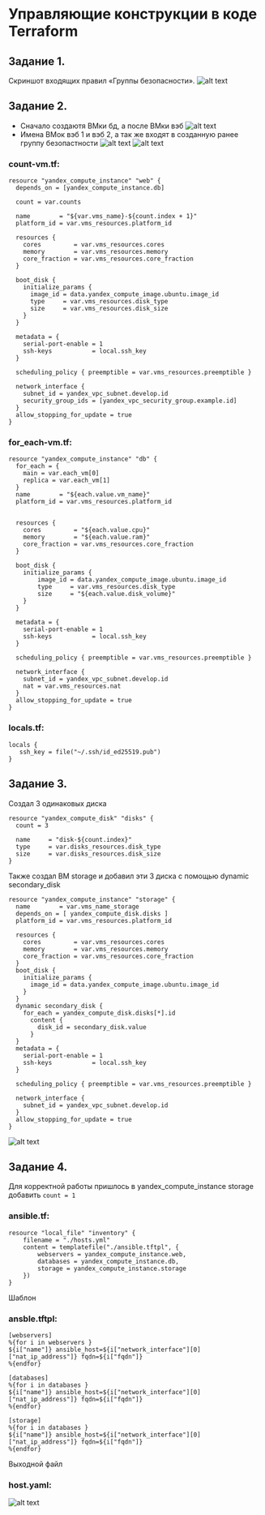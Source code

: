 # Управляющие конструкции в коде Terraform

## Задание 1.
Скриншот входящих правил «Группы безопасности».
![alt text](image.png)

## Задание 2.
- Сначало создаютя ВМки бд, а после ВМки вэб
![alt text](image-1.png)
- Имена ВМок вэб 1 и вэб 2, а так же входят в созданную ранее группу безопастности 
![alt text](image-2.png)
![alt text](image-3.png)

### count-vm.tf:
```
resource "yandex_compute_instance" "web" {
  depends_on = [yandex_compute_instance.db]

  count = var.counts

  name        = "${var.vms_name}-${count.index + 1}"
  platform_id = var.vms_resources.platform_id

  resources {
    cores         = var.vms_resources.cores
    memory        = var.vms_resources.memory
    core_fraction = var.vms_resources.core_fraction
  }

  boot_disk {
    initialize_params {
      image_id = data.yandex_compute_image.ubuntu.image_id
      type     = var.vms_resources.disk_type
      size     = var.vms_resources.disk_size
    }
  }

  metadata = {
    serial-port-enable = 1
    ssh-keys           = local.ssh_key
  }

  scheduling_policy { preemptible = var.vms_resources.preemptible }

  network_interface {
    subnet_id = yandex_vpc_subnet.develop.id
    security_group_ids = [yandex_vpc_security_group.example.id]
  }
  allow_stopping_for_update = true
}
```
### for_each-vm.tf:

```
resource "yandex_compute_instance" "db" {
  for_each = {
    main = var.each_vm[0]
    replica = var.each_vm[1]
  }
  name        = "${each.value.vm_name}"
  platform_id = var.vms_resources.platform_id


  resources {
    cores         = "${each.value.cpu}"
    memory        = "${each.value.ram}"
    core_fraction = var.vms_resources.core_fraction
  }

  boot_disk {
    initialize_params {
        image_id = data.yandex_compute_image.ubuntu.image_id
        type     = var.vms_resources.disk_type
        size     = "${each.value.disk_volume}"
    }
  }

  metadata = {
    serial-port-enable = 1
    ssh-keys           = local.ssh_key
  }

  scheduling_policy { preemptible = var.vms_resources.preemptible }

  network_interface {
    subnet_id = yandex_vpc_subnet.develop.id
    nat = var.vms_resources.nat
  }
  allow_stopping_for_update = true
}
```
### locals.tf:
```
locals {
   ssh_key = file("~/.ssh/id_ed25519.pub")
}

```

## Задание 3.
Создал 3 одинаковых диска

```
resource "yandex_compute_disk" "disks" {
  count = 3

  name     = "disk-${count.index}"
  type     = var.disks_resources.disk_type
  size     = var.disks_resources.disk_size
}
```

Также создал ВМ storage и добавил эти 3 диска с помощью dynamic secondary_disk

```
resource "yandex_compute_instance" "storage" {
  name        = var.vms_name_storage
  depends_on = [ yandex_compute_disk.disks ]
  platform_id = var.vms_resources.platform_id

  resources {
    cores         = var.vms_resources.cores
    memory        = var.vms_resources.memory
    core_fraction = var.vms_resources.core_fraction
  }
  boot_disk {
    initialize_params {
      image_id = data.yandex_compute_image.ubuntu.image_id
    }
  }
  dynamic secondary_disk {
    for_each = yandex_compute_disk.disks[*].id
      content {
        disk_id = secondary_disk.value
      }
  }
  metadata = {
    serial-port-enable = 1
    ssh-keys           = local.ssh_key
  }

  scheduling_policy { preemptible = var.vms_resources.preemptible }

  network_interface {
    subnet_id = yandex_vpc_subnet.develop.id
  }
  allow_stopping_for_update = true
}
```
![alt text](image-4.png)

## Задание 4.

Для корректной работы пришлось в yandex_compute_instance storage добавить  ``` count = 1 ```
### ansible.tf:

```
resource "local_file" "inventory" {
    filename = "./hosts.yml"
    content = templatefile("./ansible.tftpl", {
        webservers = yandex_compute_instance.web,
        databases = yandex_compute_instance.db,
        storage = yandex_compute_instance.storage
    })
}
```
Шаблон 
### ansble.tftpl:

```
[webservers]
%{for i in webservers }
${i["name"]} ansible_host=${i["network_interface"][0]["nat_ip_address"]} fqdn=${i["fqdn"]}
%{endfor}

[databases]
%{for i in databases }
${i["name"]} ansible_host=${i["network_interface"][0]["nat_ip_address"]} fqdn=${i["fqdn"]}
%{endfor}

[storage]
%{for i in databases }
${i["name"]} ansible_host=${i["network_interface"][0]["nat_ip_address"]} fqdn=${i["fqdn"]}
%{endfor}
```
Выходной файл
### host.yaml:

![alt text](image-6.png)